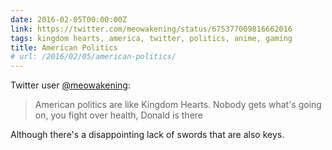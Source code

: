 ```yaml
---
date: 2016-02-05T00:00:00Z
link: https://twitter.com/meowakening/status/675377009816662016
tags: kingdom hearts, america, twitter, politics, anime, gaming
title: American Politics
# url: /2016/02/05/american-politics/
---
```


Twitter user [@meowakening](https://twitter.com/meowakening/):

> American politics are like Kingdom Hearts. Nobody gets what's going on, you fight over health, Donald is there

Although there's a disappointing lack of swords that are also keys.